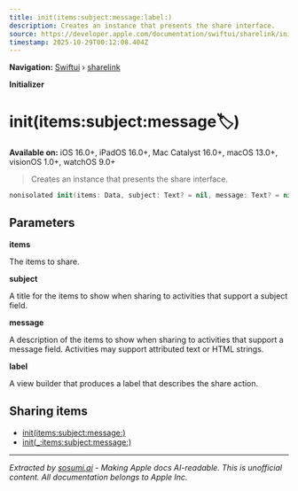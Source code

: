 ```yaml
---
title: init(items:subject:message:label:)
description: Creates an instance that presents the share interface.
source: https://developer.apple.com/documentation/swiftui/sharelink/init(items:subject:message:label:)
timestamp: 2025-10-29T00:12:08.404Z
---
```


**Navigation:** [Swiftui](/documentation/swiftui) › [sharelink](/documentation/swiftui/sharelink)

**Initializer**

# init(items:subject:message:label:)

**Available on:** iOS 16.0+, iPadOS 16.0+, Mac Catalyst 16.0+, macOS 13.0+, visionOS 1.0+, watchOS 9.0+

> Creates an instance that presents the share interface.

```swift
nonisolated init(items: Data, subject: Text? = nil, message: Text? = nil, @ViewBuilder label: () -> Label)
```

## Parameters

**items**

The items to share.



**subject**

A title for the items to show when sharing to activities that support a subject field.



**message**

A description of the items to show when sharing to activities that support a message field. Activities may support attributed text or HTML strings.



**label**

A view builder that produces a label that describes the share action.



## Sharing items

- [init(items:subject:message:)](/documentation/swiftui/sharelink/init(items:subject:message:))
- [init(_:items:subject:message:)](/documentation/swiftui/sharelink/init(_:items:subject:message:))

---

*Extracted by [sosumi.ai](https://sosumi.ai) - Making Apple docs AI-readable.*
*This is unofficial content. All documentation belongs to Apple Inc.*

